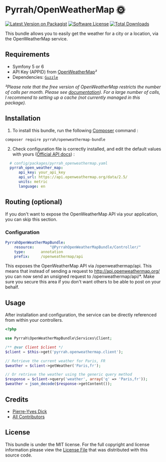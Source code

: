 Pyrrah/OpenWeatherMap 🌞
========================

[![Latest Version on Packagist][ico-version]][link-packagist]
[![Software License][ico-license]](LICENSE)
[![Total Downloads][ico-downloads]][link-downloads]

This bundle allows you to easily get the weather for a city or a location, via the OpenWeatherMap service.

Requirements
------------

* Symfony 5 or 6
* API Key (APPID) from [OpenWeatherMap](https://home.openweathermap.org/users/sign_up)*²*
* Dependencies: [`Guzzle`](https://packagist.org/packages/guzzlehttp/guzzle)

*²Please note that the free version of OpenWeatherMap restricts the number of calls per month. Please see [documentation](https://openweathermap.org/price)). For a large number of calls, I recommend to setting up a cache (not currently managed in this package).*

Installation
------------

  1. To install this bundle, run the following [Composer](https://getcomposer.org/) command :

  ```
  composer require pyrrah/openweathermap-bundle
  ```

  2. Check configuration file is correctly installed, and edit the default values with yours ([Official API docs](https://openweathermap.org/api)) :

  ```yaml
    # config/packages/pyrrah_openweathermap.yaml
    pyrrah_open_weather_map:
        api_key: your_api_key
        api_url: https://api.openweathermap.org/data/2.5/
        units: metric
        language: en
  ```

Routing (optional)
------------------

If you don't want to expose the OpenWeatherMap API via your application, you can skip this section.

### Configuration

``` yml
PyrrahOpenWeatherMapBundle:
    resource:		"@PyrrahOpenWeatherMapBundle/Controller/"
    type:		annotation
    prefix:		/openweathermap/api
```

This exposes the OpenWeatherMap API via <yourdomain>/openweathermap/api. This means that instead of sending a request to
http://api.openweathermap.org/ you can now send an unsigned request to <yourdomain>/openweathermap/api/*. Make sure you
secure this area if you don't want others to be able to post on your behalf.

Usage
-----

After installation and configuration, the service can be directly referenced from within your controllers.

```php
<?php

use Pyrrah\OpenWeatherMapBundle\Services\Client;

/** @var Client $client */
$client = $this->get('pyrrah.openweathermap.client');

// Retrieve the current weather for Paris, FR
$weather = $client->getWeather('Paris,fr');

// Or retrieve the weather using the generic query method
$response = $client->query('weather', array('q' => 'Paris,fr'));
$weather = json_decode($response->getContent());

```

Credits
-------

- [Pierre-Yves Dick][link-author]
- [All Contributors][link-contributors]

License
-------

This bundle is under the MIT license. For the full copyright and license
information please view the [License File](LICENSE) that was distributed with this source code.

[ico-version]: https://img.shields.io/packagist/v/pyrrah/openweathermap-bundle.svg?style=flat-square
[ico-license]: https://img.shields.io/badge/license-MIT-brightgreen.svg?style=flat-square
[ico-downloads]: https://img.shields.io/packagist/dt/pyrrah/openweathermap-bundle.svg?style=flat-square

[link-packagist]: https://packagist.org/packages/pyrrah/openweathermap-bundle
[link-downloads]: https://packagist.org/packages/pyrrah/openweathermap-bundle
[link-author]: https://github.com/Pyrrah
[link-contributors]: ../../contributors
